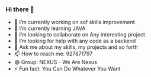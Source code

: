 ### Hi there 👋

- 🔭 I’m currently working on sof skills improvement
- 🌱 I’m currently learning JAVA
- 👯 I’m looking to collaborate on Any interesting project
- 🤔 I’m looking for help with any code as a backend
- 💬 Ask me about my skills, my projects and so forth
- 📫 How to reach me: 927871797
- 😄 Group: NEXUS - We Are Nexus
- ⚡ Fun fact: You Can Do Whatever You Want
